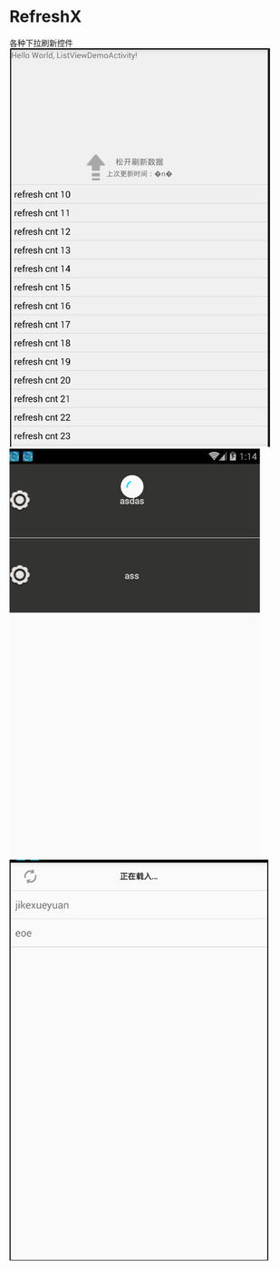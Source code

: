 # RefreshX
各种下拉刷新控件
![](https://github.com/2223512468/RefreshX/blob/master/sample/1.png)
![](https://github.com/2223512468/RefreshX/blob/master/sample/2.png)
![](https://github.com/2223512468/RefreshX/blob/master/sample/3.png)
